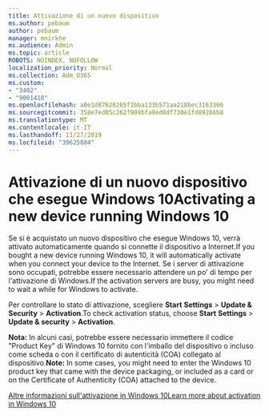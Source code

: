 ```yaml
---
title: Attivazione di un nuovo dispositivo
ms.author: pebaum
author: pebaum
manager: mnirkhe
ms.audience: Admin
ms.topic: article
ROBOTS: NOINDEX, NOFOLLOW
localization_priority: Normal
ms.collection: Adm_O365
ms.custom:
- "3402"
- "9001418"
ms.openlocfilehash: a0e1d87620265f1bba133b571aa218bec3163366
ms.sourcegitcommit: 358e7ed05c262f909bfa9ed0df730e1fd89266b8
ms.translationtype: MT
ms.contentlocale: it-IT
ms.lasthandoff: 11/27/2019
ms.locfileid: "39625884"
---
```

# <a name="activating-a-new-device-running-windows-10"></a><span data-ttu-id="1cdfe-102">Attivazione di un nuovo dispositivo che esegue Windows 10</span><span class="sxs-lookup"><span data-stu-id="1cdfe-102">Activating a new device running Windows 10</span></span>

<span data-ttu-id="1cdfe-103">Se si è acquistato un nuovo dispositivo che esegue Windows 10, verrà attivato automaticamente quando si connette il dispositivo a Internet.</span><span class="sxs-lookup"><span data-stu-id="1cdfe-103">If you bought a new device running Windows 10, it will automatically activate when you connect your device to the Internet.</span></span> <span data-ttu-id="1cdfe-104">Se i server di attivazione sono occupati, potrebbe essere necessario attendere un po' di tempo per l'attivazione di Windows.</span><span class="sxs-lookup"><span data-stu-id="1cdfe-104">If the activation servers are busy, you might need to wait a while for Windows to activate.</span></span>

<span data-ttu-id="1cdfe-105">Per controllare lo stato di attivazione, scegliere **Start** **Settings** > **Update & Security** > **Activation**.</span><span class="sxs-lookup"><span data-stu-id="1cdfe-105">To check activation status, choose **Start** **Settings** > **Update & security** > **Activation**.</span></span>

<span data-ttu-id="1cdfe-106">**Nota:** In alcuni casi, potrebbe essere necessario immettere il codice "Product Key" di Windows 10 fornito con l'imballo del dispositivo o incluso come scheda o con il certificato di autenticità (COA) collegato al dispositivo.</span><span class="sxs-lookup"><span data-stu-id="1cdfe-106">**Note:** In some cases, you might need to enter the Windows 10 product key that came with the device packaging, or included as a card or on the Certificate of Authenticity (COA) attached to the device.</span></span>

[<span data-ttu-id="1cdfe-107">Altre informazioni sull'attivazione in Windows 10</span><span class="sxs-lookup"><span data-stu-id="1cdfe-107">Learn more about activation in Windows 10</span></span>](https://support.microsoft.com/help/12440)